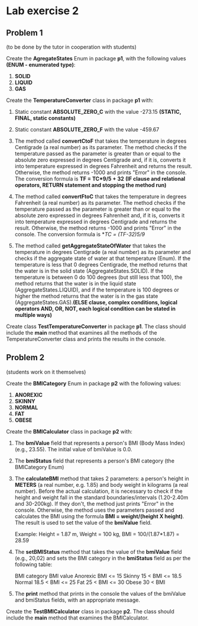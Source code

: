 # Lab exercise 2

## Problem 1
(to be done by the tutor in cooperation with students)

Create the **AgregateStates** Enum in package **p1**, with the following values **(ENUM - enumerated type)**:

1. **SOLID**
2. **LIQUID**
3. **GAS**

Create the **TemperatureConverter** class in package **p1** with:

1. Static constant **ABSOLUTE_ZERO_C** with the value -273.15 **(STATIC, FINAL, static constants)**

2. Static constant **ABSOLUTE_ZERO_F** with the value -459.67

3. The method called **convertCtoF** that takes the temperature in degrees Centigrade (a real number) as its parameter. The method checks if the temperature passed as the parameter is greater than or equal to the absolute zero expressed in degrees Centigrade and, if it is, converts it into temperature expressed in degrees Fahrenheit and returns the result. Otherwise, the method returns -1000 and prints "Error" in the console. The conversion formula is **TF = TC*9/5 + 32** **(IF clause and relational operators, RETURN statement and stopping the method run)**

4. The method called **convertFtoC** that takes the temperature in degrees Fahrenheit (a real number) as its parameter. The method checks if the temperature passed as the parameter is greater than or equal to the absolute zero expressed in degrees Fahrenheit and, if it is, converts it into temperature expressed in degrees Centigrade and returns the result. Otherwise, the method returns -1000 and prints "Error" in the console. The conversion formula is **TC = (TF-32)*5/9**

5. The method called **getAggregateStateOfWater** that takes the temperature in degrees Centigrade (a real number) as its parameter and checks if the aggregate state of water at that temperature (Enum). If the temperature is less that 0 degrees Centigrade, the method returns that the water is in the solid state (AggregateStates.SOLID). If the temperature is between 0 do 100 degrees (but still less that 100), the method returns that the water is in the liquid state (AggregateStates.LIQUID), and if the temperature is 100 degrees or higher the method returns that the water is in the gas state (AggregateStates.GAS).**(ELSE clause, complex conditions, logical operators AND, OR, NOT, each logical condition can be stated in multiple ways)**

Create class **TestTemperatureConverter** in package **p1**. The class should include the **main** method that examines all the methods of the TemperatureConverter class and prints the results in the console.

## Problem 2
(students work on it themselves)

Create the **BMICategory** Enum in package **p2** with the following values:

1. **ANOREXIC**
2. **SKINNY**
3. **NORMAL**
4. **FAT**
5. **OBESE**

Create the **BMICalculator** class in package **p2** with:

1. The **bmiValue** field that represents a person's BMI (Body Mass Index) (e.g., 23.55). The initial value of bmiValue is 0.0.

2. The **bmiStatus** field that represents a person's BMI category (the BMICategory Enum)

3. The **calculateBMI** method that takes 2 parameters: a person's height in **METERS** (a real number, e.g. 1.85) and body weight in kilograms (a real number). Before the actual calculation, it is necessary to check if the height and weight fall in the standard boundaries/intervals (1.20-2.40m and 30-200kg). If they don't, the method just prints "Error" in the console. Otherwise, the method uses the parameters passed and calculates the BMI using the formula **BMI = weight/(height X height)**. The result is used to set the value of the **bmiValue** field.

	Example: 	Height = 1.87 m, Weight = 100 kg,  BMI = 100/(1.87*1.87) = 28.59

4. The **setBMIStatus** method that takes the value of the **bmiValue** field (e.g., 20,02) and sets the BMI category in the **bmiStatus** field as per the following table:

	BMI category	BMI value
	Anorexic		BMI <= 15 
	Skinny 			15 < BMI <= 18.5 
	Normal 			18.5 < BMI <= 25
	Fat				25 < BMI <= 30
	Obese			30 < BMI

5. The **print** method that prints in the console the values of the bmiValue and bmiStatus fields, with an appropriate message.

Create the **TestBMICalculator** class in package **p2**. The class should include the **main** method that examines the BMICalculator.